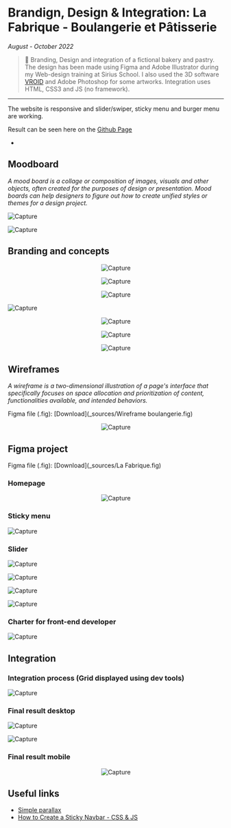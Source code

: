 # Brandign, Design & Integration: La Fabrique - Boulangerie et Pâtisserie

_August - October 2022_

> 🔨 Branding, Design and integration of a fictional bakery and pastry. The design has been made using Figma and Adobe Illustrator during my Web-design training at Sirius School. I also used the 3D software [VROID](https://vroid.com/en) and Adobe Photoshop for some artworks. Integration uses HTML, CSS3 and JS (no framework).

---

The website is responsive and slider/swiper, sticky menu and burger menu are working.

Result can be seen here on the [Github Page](https://raigyo.github.io/webdesign-integration-la-fabrique/)

-

## Moodboard

_A mood board is a collage or composition of images, visuals and other objects, often created for the purposes of design or presentation. Mood boards can help designers to figure out how to create unified styles or themes for a design project._

![Capture](_readme-img/moodboard-01.png)

![Capture](_readme-img/moodboard-02.png)

## Branding and concepts

<p align="center">
   <img src="_readme-img/brand-01.png" alt="Capture"/>
</p>

<p align="center">
   <img src="_readme-img/brand-02.png" alt="Capture"/>
</p>

<p align="center">
   <img src="_readme-img/brand-03.png" alt="Capture"/>
</p>

![Capture](_readme-img/logo-vroid.png)

<p align="center">
   <img src="_readme-img/logo-print.png" alt="Capture"/>
</p>

<p align="center">
   <img src="_readme-img/logo2-print.png" alt="Capture"/>
</p>

<p align="center">
   <img src="_readme-img/concept.png" alt="Capture"/>
</p>

## Wireframes

_A wireframe is a two-dimensional illustration of a page's interface that specifically focuses on space allocation and prioritization of content, functionalities available, and intended behaviors._

Figma file (.fig): [Download](\_sources/Wireframe boulangerie.fig)

<p align="center">
   <img src="_readme-img/wireframes-la-fabrique.png" alt="Capture"/>
</p>

## Figma project

Figma file (.fig): [Download](\_sources/La Fabrique.fig)

### Homepage

<p align="center">
   <img src="_readme-img/figma-homepage.png" alt="Capture"/>
</p>

### Sticky menu

![Capture](_readme-img/figma-sticky.jpg)

### Slider

![Capture](_readme-img/figma-slider-01.jpg)

![Capture](_readme-img/figma-slider-02.jpg)

![Capture](_readme-img/figma-slider-03.jpg)

![Capture](_readme-img/figma-slider-04.jpg)

### Charter for front-end developer

![Capture](_readme-img/figma-styles.png)

## Integration

### Integration process (Grid displayed using dev tools)

![Capture](_readme-img/01-final-grid.png)

### Final result desktop

![Capture](_readme-img/02-final-desktop.png)

![Capture](_readme-img/03-final-sticky.png)

### Final result mobile

<p align="center">
   <img src="_readme-img/04-final-mobile.png" alt="Capture"/>
</p>

## Useful links

- [Simple parallax](https://codepen.io/Rueb/pen/rZbZgj)
- [How to Create a Sticky Navbar - CSS & JS](https://alvarotrigo.com/blog/sticky-navbar/)
